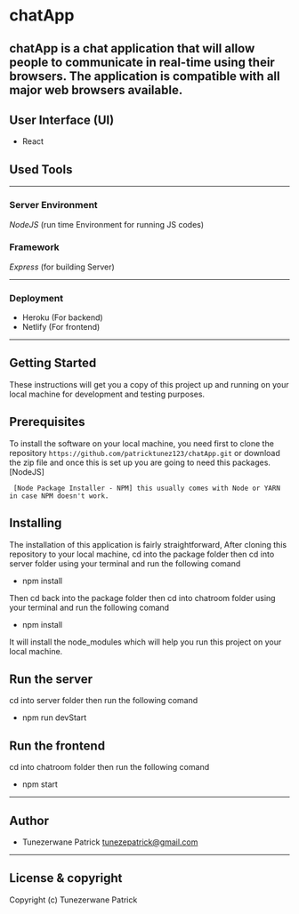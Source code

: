 # chatApp
chatApp is a chat application that will allow people to communicate in real-time using their browsers. The application is compatible with all major web browsers available.
------------------------------------------------------------------------------

## User Interface (UI)
- React

## Used Tools
---

### Server Environment
*NodeJS* (run time Environment for running JS codes)

### Framework
*Express* (for building Server)

---

### Deployment
- Heroku (For backend)
- Netlify (For frontend)

---

## Getting Started
These instructions will get you a copy of this project up and running on your local machine for development and testing purposes.

## Prerequisites
To install the software on your local machine, you need first to clone the repository ```https://github.com/patricktunez123/chatApp.git``` or download the zip file and once this is set up you are going to need this packages. [NodeJS]

```
 [Node Package Installer - NPM] this usually comes with Node or YARN in case NPM doesn't work.
```

## Installing
The installation of this application is fairly straightforward, After cloning this repository to your local machine, cd into the package folder then cd into server folder using your terminal and run the following comand

- npm install

Then cd back into the package folder then cd into chatroom folder using your terminal and run the following comand

- npm install

It will install the node_modules which will help you run this project on your local machine.

## Run the server
cd into server folder then run the following comand

- npm run devStart

## Run the frontend
cd into chatroom folder then run the following comand

- npm start

---

## Author
- Tunezerwane Patrick <tunezepatrick@gmail.com>

---

## License & copyright
Copyright (c) Tunezerwane Patrick